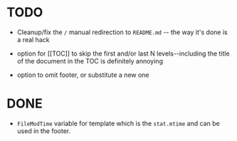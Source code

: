 # TODO

* Cleanup/fix the `/` manual redirection to `README.md` -- the way
  it's done is a real hack

* option for [[TOC]] to skip the first and/or last N levels--including
  the title of the document in the TOC is definitely annoying

* option to omit footer, or substitute a new one

# DONE

* `FileModTime` variable for template which is the `stat.mtime` and can
  be used in the footer.
